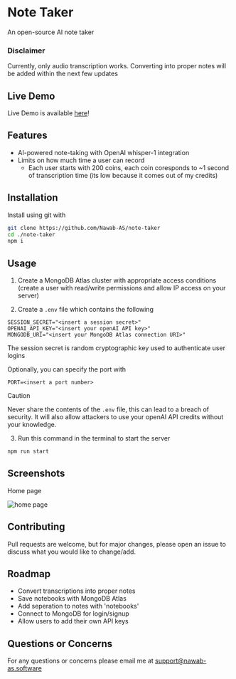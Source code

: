 # Note Taker
An open-source AI note taker 

### Disclaimer
Currently, only audio transcription works.
Converting into proper notes will be added within the next few updates


## Live Demo
Live Demo is available [here](https://note-taker-week-5-602158df7ec9.herokuapp.com/)!

## Features
- AI-powered note-taking with OpenAI whisper-1 integration
- Limits on how much time a user can record
    - Each user starts with 200 coins, each coin coresponds to ~1 second of transcription time (its low because it comes out of my credits)


## Installation
Install using git with
```bash
git clone https://github.com/Nawab-AS/note-taker
cd ./note-taker
npm i
```


## Usage
1. Create a MongoDB Atlas cluster with appropriate access conditions (create a user with read/write permissions and allow IP access on your server)

2. Create a `.env` file which contains the following
```
SESSION_SECRET="<insert a session secret>"
OPENAI_API_KEY="<insert your openAI API key>"
MONGODB_URI="<insert your MongoDB Atlas connection URI>"
```

The session secret is random cryptographic key used to authenticate user logins

Optionally, you can specify the port with
```
PORT=<insert a port number>
```

> [!CAUTION]
> 
> Never share the contents of the `.env` file, this can lead to a breach of security.
It will also allow attackers to use your openAI API credits without your knowledge.


3. Run this command in the terminal to start the server
```bash
npm run start
```


## Screenshots

Home page

![home page](https://ec52f53a29e871d45d4f0e4c2c3cc187.r2.cloudflarestorage.com/siege-mahadk/rs81t39xxeit6b4m3sd7wveuiqbh?response-content-disposition=inline%3B%20filename%3D%22Screen%20Shot%202025-10-13%20at%207.46.45%20PM.png%22%3B%20filename%2A%3DUTF-8%27%27Screen%2520Shot%25202025-10-13%2520at%25207.46.45%2520PM.png&response-content-type=image%2Fpng&X-Amz-Algorithm=AWS4-HMAC-SHA256&X-Amz-Credential=d7cf99256938357bf3eaa33a12e24908%2F20251013%2Fauto%2Fs3%2Faws4_request&X-Amz-Date=20251013T234912Z&X-Amz-Expires=300&X-Amz-SignedHeaders=host&X-Amz-Signature=11097210e01fb5226ce654ba0105be59c02f084f891ee0012e7ea159419de4dc)


## Contributing
Pull requests are welcome, but for major changes, please open an issue to discuss what you would like to change/add.


## Roadmap
- Convert transcriptions into proper notes
- Save notebooks with MongoDB Atlas
- Add seperation to notes with 'notebooks'
- Connect to MongoDB for login/signup
- Allow users to add their own API keys


## Questions or Concerns
For any questions or concerns please email me at support@nawab-as.software